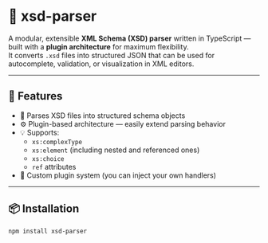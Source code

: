 # 🧩 xsd-parser

A modular, extensible **XML Schema (XSD) parser** written in TypeScript — built with a **plugin architecture** for maximum flexibility.  
It converts `.xsd` files into structured JSON that can be used for autocomplete, validation, or visualization in XML editors.

---

## 🚀 Features

- 🧠 Parses XSD files into structured schema objects  
- ⚙️ Plugin-based architecture — easily extend parsing behavior  
- 💡 Supports:
  - `xs:complexType`
  - `xs:element` (including nested and referenced ones)
  - `xs:choice`
  - `ref` attributes
- 🔌 Custom plugin system (you can inject your own handlers)

---

## 📦 Installation

```bash
npm install xsd-parser
